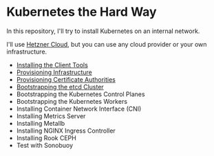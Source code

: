 # Kubernetes the Hard Way

In this repository, I'll try to install Kubernetes on an internal network.

I'll use [Hetzner Cloud](https://hetzner.cloud/?ref=VJt8VCfetCEE),
but you can use any cloud provider or your own infrastructure.

* [Installing the Client Tools](./client-tools.md)
* [Provisioning Infrastructure](./infrastructure.md)
* [Provisioning Certificate Authorities](./certificate-authorities.md)
* [Bootstrapping the etcd Cluster](./etcd.md)
* Bootstrapping the Kubernetes Control Planes
* Bootstrapping the Kubernetes Workers
* Installing Container Network Interface (CNI)
* Installing Metrics Server
* Installing Metallb
* Installing NGINX Ingress Controller
* Installing Rook CEPH
* Test with Sonobuoy
